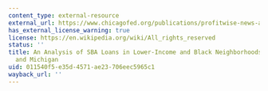 ```yaml
---
content_type: external-resource
external_url: https://www.chicagofed.org/publications/profitwise-news-and-views/2014/pnv-spring2014
has_external_license_warning: true
license: https://en.wikipedia.org/wiki/All_rights_reserved
status: ''
title: An Analysis of SBA Loans in Lower-Income and Black Neighborhoods in Detroit
  and Michigan
uid: 011540f5-e35d-4571-ae23-706eec5965c1
wayback_url: ''
---
```

